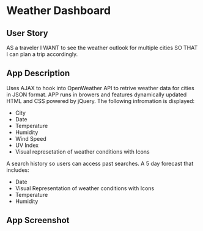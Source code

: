 # Weather Dashboard

## User Story
AS a traveler
I WANT to see the weather outlook for multiple cities
SO THAT I can plan a trip accordingly.

## App Description
Uses AJAX to hook into OpenWeather API to retrive weather data for cities in JSON format.
APP runs in browers and features dynamically updated HTML and CSS powered by jQuery.
The following infromation is displayed:
* City
* Date
* Temperature
* Humidity
* Wind Speed
* UV Index
* Visual represetation of weather conditions with Icons

A search history so users can access past searches.
A 5 day forecast that includes:
* Date
* Visual Representation of weather conditions with Icons
* Temperature
* Humidity

## App Screenshot
